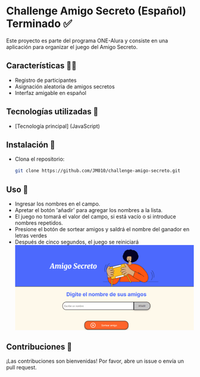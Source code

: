 # Challenge Amigo Secreto (Español) Terminado :white_check_mark:

Este proyecto es parte del programa ONE-Alura y consiste en una aplicación para organizar el juego del Amigo Secreto.

## Características :technologist:

- Registro de participantes
- Asignación aleatoria de amigos secretos
- Interfaz amigable en español

## Tecnologías utilizadas 🚀

- [Tecnología principal] (JavaScript)

## Instalación :pushpin:

* Clona el repositorio: 
    ```bash
    git clone https://github.com/JM010/challenge-amigo-secreto.git
    

## Uso :pushpin:
- Ingresar los nombres en el campo.
- Apretar el botón 'añadir' para agregar los nombres a la lista.
- El juego no tomará el valor del campo, si está vacío o si introduce nombres repetidos. 
- Presione el botón de sortear amigos y saldrá el nombre del ganador en letras verdes
- Después de cinco segundos, el juego se reiniciará
![ingresar la lista de nombres por el campo](./assets/funcionalidad.gif)

## Contribuciones :page_facing_up:

¡Las contribuciones son bienvenidas! Por favor, abre un issue o envía un pull request.




